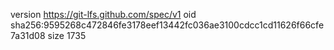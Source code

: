 version https://git-lfs.github.com/spec/v1
oid sha256:9595268c472846fe3178eef13442fc036ae3100cdcc1cd11626f66cfe7a31d08
size 1735
